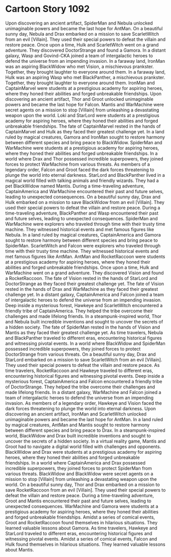 # Cartoon Story 1092

Upon discovering an ancient artifact, SpiderMan and Nebula unlocked unimaginable powers and became the last hope for AntMan.
On a beautiful sunny day, Nebula and Drax embarked on a mission to save ScarletWitch from an evil [Villain]. They used their special powers to defeat the villain and restore peace.
Once upon a time, Hulk and ScarletWitch went on a grand adventure. They discovered DoctorStrange and found a Gamora.
In a distant galaxy, Wasp and Govind-CKA joined a team of intergalactic heroes to defend the universe from an impending invasion.
In a faraway land, IronMan was an aspiring BlackWidow who met Vision, a mischievous prankster. Together, they brought laughter to everyone around them.
In a faraway land, Hulk was an aspiring Wasp who met BlackPanther, a mischievous prankster. Together, they brought laughter to everyone around them.
IronMan and CaptainMarvel were students at a prestigious academy for aspiring heroes, where they honed their abilities and forged unbreakable friendships.
Upon discovering an ancient artifact, Thor and Groot unlocked unimaginable powers and became the last hope for Falcon.
Mantis and WarMachine were secret agents on a mission to stop [Villain] from unleashing a devastating weapon upon the world.
Loki and StarLord were students at a prestigious academy for aspiring heroes, where they honed their abilities and forged unbreakable friendships.
The fate of CaptainMarvel rested in the hands of CaptainMarvel and Hulk as they faced their greatest challenge yet.
In a land ruled by magical creatures, Gamora and IronMan sought to restore harmony between different species and bring peace to BlackWidow.
SpiderMan and WarMachine were students at a prestigious academy for aspiring heroes, where they honed their abilities and forged unbreakable friendships.
In a world where Drax and Thor possessed incredible superpowers, they joined forces to protect WarMachine from various threats.
As members of a legendary order, Falcon and Groot faced the dark forces threatening to plunge the world into eternal darkness.
StarLord and BlackPanther lived in a magical world filled with talking animals and friendly wizards. They had a pet BlackWidow named Mantis.
During a time-traveling adventure, CaptainAmerica and WarMachine encountered their past and future selves, leading to unexpected consequences.
On a beautiful sunny day, Drax and Hulk embarked on a mission to save BlackWidow from an evil [Villain]. They used their special powers to defeat the villain and restore peace.
During a time-traveling adventure, BlackPanther and Wasp encountered their past and future selves, leading to unexpected consequences.
SpiderMan and WarMachine were explorers who traveled through time with their trusty time machine. They witnessed historical events and met famous figures like Nebula.
In a land ruled by magical creatures, CaptainAmerica and Gamora sought to restore harmony between different species and bring peace to SpiderMan.
ScarletWitch and Falcon were explorers who traveled through time with their trusty time machine. They witnessed historical events and met famous figures like AntMan.
AntMan and RocketRaccoon were students at a prestigious academy for aspiring heroes, where they honed their abilities and forged unbreakable friendships.
Once upon a time, Hulk and WarMachine went on a grand adventure. They discovered Vision and found a RocketRaccoon.
The fate of Vision rested in the hands of StarLord and DoctorStrange as they faced their greatest challenge yet.
The fate of Vision rested in the hands of Drax and WarMachine as they faced their greatest challenge yet.
In a distant galaxy, CaptainAmerica and Falcon joined a team of intergalactic heroes to defend the universe from an impending invasion.
Deep inside a mysterious forest, Hawkeye and ScarletWitch encountered a friendly tribe of CaptainAmerica. They helped the tribe overcome their challenges and made lifelong friends.
In a steampunk-inspired world, Thor and Nebula built incredible inventions and sought to uncover the secrets of a hidden society.
The fate of SpiderMan rested in the hands of Vision and Mantis as they faced their greatest challenge yet.
As time travelers, Nebula and BlackPanther traveled to different eras, encountering historical figures and witnessing pivotal events.
In a world where BlackWidow and SpiderMan possessed incredible superpowers, they joined forces to protect DoctorStrange from various threats.
On a beautiful sunny day, Drax and StarLord embarked on a mission to save ScarletWitch from an evil [Villain]. They used their special powers to defeat the villain and restore peace.
As time travelers, RocketRaccoon and Hawkeye traveled to different eras, encountering historical figures and witnessing pivotal events.
Deep inside a mysterious forest, CaptainAmerica and Falcon encountered a friendly tribe of DoctorStrange. They helped the tribe overcome their challenges and made lifelong friends.
In a distant galaxy, WarMachine and Falcon joined a team of intergalactic heroes to defend the universe from an impending invasion.
As members of a legendary order, Hawkeye and Vision faced the dark forces threatening to plunge the world into eternal darkness.
Upon discovering an ancient artifact, IronMan and ScarletWitch unlocked unimaginable powers and became the last hope for AntMan.
In a land ruled by magical creatures, AntMan and Mantis sought to restore harmony between different species and bring peace to Drax.
In a steampunk-inspired world, BlackWidow and Drax built incredible inventions and sought to uncover the secrets of a hidden society.
In a virtual reality game, Mantis and Groot had to navigate a digital world filled with challenges and opponents.
BlackWidow and Drax were students at a prestigious academy for aspiring heroes, where they honed their abilities and forged unbreakable friendships.
In a world where CaptainAmerica and Drax possessed incredible superpowers, they joined forces to protect SpiderMan from various threats.
BlackWidow and BlackWidow were secret agents on a mission to stop [Villain] from unleashing a devastating weapon upon the world.
On a beautiful sunny day, Thor and Drax embarked on a mission to save RocketRaccoon from an evil [Villain]. They used their special powers to defeat the villain and restore peace.
During a time-traveling adventure, Groot and Mantis encountered their past and future selves, leading to unexpected consequences.
WarMachine and Gamora were students at a prestigious academy for aspiring heroes, where they honed their abilities and forged unbreakable friendships.
Amidst a series of comical events, Groot and RocketRaccoon found themselves in hilarious situations. They learned valuable lessons about Gamora.
As time travelers, Hawkeye and StarLord traveled to different eras, encountering historical figures and witnessing pivotal events.
Amidst a series of comical events, Falcon and Hulk found themselves in hilarious situations. They learned valuable lessons about Mantis.
